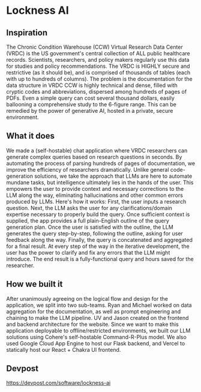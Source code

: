 # Lockness AI

## Inspiration
The Chronic Condition Warehouse (CCW) Virtual Research Data Center (VRDC) is the US government's central collection of ALL public healthcare records. Scientists, researchers, and policy makers regularly use this data for studies and policy recommendations. The VRDC is HIGHLY secure and restrictive (as it should be), and is comprised of thousands of tables (each with up to hundreds of columns). The problem is the documentation for the data structure in VRDC CCW is highly technical and dense, filled with cryptic codes and abbreviations, dispersed among hundreds of pages of PDFs. Even a simple query can cost several thousand dollars, easily ballooning a comprehensive study to the 6-figure range. This can be remedied by the power of generative AI, hosted in a private, secure environment.

## What it does
We made a (self-hostable) chat application where VRDC researchers can generate complex queries based on research questions in seconds. By automating the process of parsing hundreds of pages of documentation, we improve the efficiency of researchers dramatically. Unlike general code-generation solutions, we take the approach that LLMs are here to automate mundane tasks, but intelligence ultimately lies in the hands of the user. This empowers the user to provide context and necessary corrections to the LLM along the way, eliminating hallucinations and other common errors produced by LLMs. Here's how it works: First, the user inputs a research question. Next, the LLM asks the user for any clarifications/domain expertise necessary to properly build the query. Once sufficient context is supplied, the app provides a full plain-English outline of the query generation plan. Once the user is satisfied with the outline, the LLM generates the query step-by-step, following the outline, asking for user feedback along the way. Finally, the query is concatenated and aggregated for a final result. At every step of the way in the iterative development, the user has the power to clarify and fix any errors that the LLM might introduce. The end result is a fully-functional query and hours saved for the researcher.

## How we built it
After unanimously agreeing on the logical flow and design for the application, we split into two sub-teams. Ryan and Michael worked on data aggregation for the documentation, as well as prompt engineering and chaining to make the LLM pipeline. UV and Jason created on the frontend and backend architecture for the website. Since we want to make this application deployable to offline/restricted environments, we built our LLM solutions using Cohere's self-hostable Command-R-Plus model. We also used Google Cloud App Engine to host our Flask backend, and Vercel to statically host our React + Chakra UI frontend.

## Devpost
https://devpost.com/software/lockness-ai
